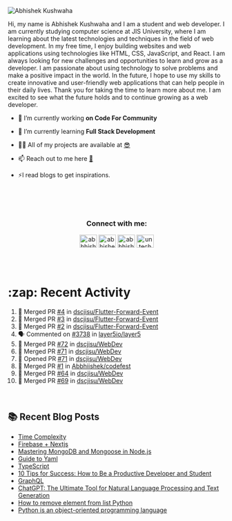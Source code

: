 <!-- <img src="./profileheader.png"> -->

![Abhishek Kushwaha](https://wiidgets.vercel.app/api/banner?title=Abhishek%20Kushwaha&bio=Code%20|%20Community%20|%20Music&twitter=abbhishekstwt)

<!-- <h1 align="center"> <img src="https://c.tenor.com/HO7EBVsu04oAAAAi/pikachu-pokemon.gif" width="50"> I'm Abhishek Kushwaha <img src="https://cdn.discordapp.com/emojis/852778687958482944.gif?v=1" width="50"></h1>
<p align="center">
  <img src="https://readme-typing-svg.herokuapp.com?color=00FFFF&width=380&height=45&lines=UG+at+JIS+UNIVERSITY;GDSC+Lead+22;Discord+Bot+Developer;Full+Stack+Developer;Open-Source+Enthusiast;Nice+To+Meet+You+...;&center=true">
  </p>




 -->
Hi, my name is Abhishek Kushwaha and I am a student and web developer.
I am currently studying computer science at JIS University, where I am learning about the latest technologies and techniques in the field of web development.
In my free time, I enjoy building websites and web applications using technologies like HTML, CSS, JavaScript, and React. I am always looking for new challenges and opportunities to learn and grow as a developer.
I am passionate about using technology to solve problems and make a positive impact in the world. In the future, I hope to use my skills to create innovative and user-friendly web applications that can help people in their daily lives.
Thank you for taking the time to learn more about me. I am excited to see what the future holds and to continue growing as a web developer.



- 🔭 I’m currently working **on Code For Community**

- 🌱 I’m currently learning **Full Stack Development**

- 👨‍💻 All of my projects are available at [😎](https://github.com/Abbhiishek)

- 📫 Reach out to me here **[📧](abhishekkushwaha1479@gmail.com)**

- ⚡I read blogs to get inspirations.

<br>
<br>
<br>

<h3  align="center">Connect with me:</h3>
<p  align="center">
<a href="https://twitter.com/abbhishek_k" target="blank"><img align="center" src="https://raw.githubusercontent.com/rahuldkjain/github-profile-readme-generator/master/src/images/icons/Social/twitter.svg" alt="abbhishek_k" height="30" width="40" /></a>
<a href="https://linkedin.com/in/abhishek-kushwaha-653a74213/" target="blank"><img align="center" src="https://raw.githubusercontent.com/rahuldkjain/github-profile-readme-generator/master/src/images/icons/Social/linked-in-alt.svg" alt="abhishek-kushwaha-653a74213/" height="30" width="40" /></a>
<a href="https://instagram.com/abbhishek_k" target="blank"><img align="center" src="https://raw.githubusercontent.com/rahuldkjain/github-profile-readme-generator/master/src/images/icons/Social/instagram.svg" alt="abbhishek_k" height="30" width="40" /></a>
<a href="https://www.youtube.com/c/UCDV_cwac9byivL5hvpU9mHQ" target="blank"><img align="center" src="https://raw.githubusercontent.com/rahuldkjain/github-profile-readme-generator/master/src/images/icons/Social/youtube.svg" alt="untechnicaltech" height="30" width="40" /></a>

</p>
<br>
<br>
<h1>:zap: Recent Activity</h1>

<!--START_SECTION:activity-->
1. 🎉 Merged PR [#4](https://github.com/dscjisu/Flutter-Forward-Event/pull/4) in [dscjisu/Flutter-Forward-Event](https://github.com/dscjisu/Flutter-Forward-Event)
2. 🎉 Merged PR [#3](https://github.com/dscjisu/Flutter-Forward-Event/pull/3) in [dscjisu/Flutter-Forward-Event](https://github.com/dscjisu/Flutter-Forward-Event)
3. 🎉 Merged PR [#2](https://github.com/dscjisu/Flutter-Forward-Event/pull/2) in [dscjisu/Flutter-Forward-Event](https://github.com/dscjisu/Flutter-Forward-Event)
4. 🗣 Commented on [#3738](https://github.com/layer5io/layer5/issues/3738) in [layer5io/layer5](https://github.com/layer5io/layer5)
5. 🎉 Merged PR [#72](https://github.com/dscjisu/WebDev/pull/72) in [dscjisu/WebDev](https://github.com/dscjisu/WebDev)
6. 🎉 Merged PR [#71](https://github.com/dscjisu/WebDev/pull/71) in [dscjisu/WebDev](https://github.com/dscjisu/WebDev)
7. 💪 Opened PR [#71](https://github.com/dscjisu/WebDev/pull/71) in [dscjisu/WebDev](https://github.com/dscjisu/WebDev)
8. 🎉 Merged PR [#1](https://github.com/Abbhiishek/codefest/pull/1) in [Abbhiishek/codefest](https://github.com/Abbhiishek/codefest)
9. 🎉 Merged PR [#64](https://github.com/dscjisu/WebDev/pull/64) in [dscjisu/WebDev](https://github.com/dscjisu/WebDev)
10. 🎉 Merged PR [#69](https://github.com/dscjisu/WebDev/pull/69) in [dscjisu/WebDev](https://github.com/dscjisu/WebDev)
<!--END_SECTION:activity-->

<br>

  
## :books: Recent Blog Posts

<!-- BLOG-POST-LIST:START -->
- [Time Complexity](https://dev.to/abbhiishek/time-complexity-41a1)
- [Firebase + Nextjs](https://dev.to/abbhiishek/firebase-nextjs-511a)
- [Mastering MongoDB and Mongoose in Node.js](https://dev.to/abbhiishek/mastering-mongodb-and-mongoose-in-nodejs-1be5)
- [Guide to Yaml](https://dev.to/abbhiishek/guide-to-yaml-339b)
- [TypeScript](https://dev.to/abbhiishek/typescript-3abm)
- [10 Tips for Success: How to Be a Productive Developer and Student](https://dev.to/abbhiishek/10-tips-for-success-how-to-be-a-productive-developer-and-student-440f)
- [GraphQL](https://dev.to/abbhiishek/graphql-2hc2)
- [ChatGPT: The Ultimate Tool for Natural Language Processing and Text Generation](https://dev.to/abbhiishek/chatgpt-the-ultimate-tool-for-natural-language-processing-and-text-generation-40ag)
- [How to remove element from list Python](https://dev.to/abbhiishek/how-to-remove-element-from-list-python-22d6)
- [Python is an object-oriented programming language](https://dev.to/abbhiishek/python-an-object-oriented-programming-language-2ob8)
<!-- BLOG-POST-LIST:END -->
